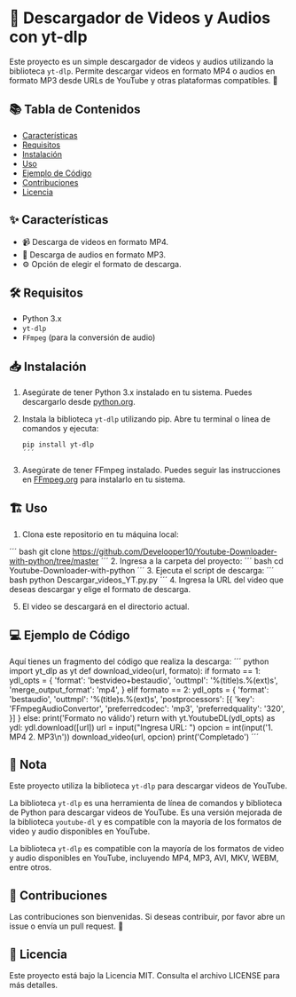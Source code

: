 # 🎥 Descargador de Videos y Audios con yt-dlp

Este proyecto es un simple descargador de videos y audios utilizando la biblioteca `yt-dlp`. Permite descargar videos en formato MP4 o audios en formato MP3 desde URLs de YouTube y otras plataformas compatibles. 🚀

## 📚 Tabla de Contenidos

- [Características](#características)
- [Requisitos](#requisitos)
- [Instalación](#instalación)
- [Uso](#uso)
- [Ejemplo de Código](#ejemplo-de-código)
- [Contribuciones](#contribuciones)
- [Licencia](#licencia)

## ✨ Características

- 📹 Descarga de videos en formato MP4.
- 🎵 Descarga de audios en formato MP3.
- ⚙️ Opción de elegir el formato de descarga.

## 🛠️ Requisitos

- Python 3.x
- `yt-dlp`
- `FFmpeg` (para la conversión de audio)

## 📥 Instalación

1. Asegúrate de tener Python 3.x instalado en tu sistema. Puedes descargarlo desde [python.org](https://www.python.org/downloads/).

2. Instala la biblioteca `yt-dlp` utilizando pip. Abre tu terminal o línea de comandos y ejecuta:

   ```bash
   pip install yt-dlp
   ´´´

3. Asegúrate de tener FFmpeg instalado. Puedes seguir las instrucciones en [FFmpeg.org](https://ffmpeg.org/download.html) para instalarlo en tu sistema.

## 🏗️ Uso

1. Clona este repositorio en tu máquina local:

<!-- ```bash
#!/bin/bash
echo Hello world
``` -->

´´´ bash
git clone <https://github.com/Develooper10/Youtube-Downloader-with-python/tree/master>
´´´
2. Ingresa a la carpeta del proyecto:
    ´´´ bash
    cd Youtube-Downloader-with-python
    ´´´
3. Ejecuta el script de descarga:
    ´´´ bash
    python Descargar_videos_YT.py.py
    ´´´
4. Ingresa la URL del video que deseas descargar y elige el formato de descarga.

5. El video se descargará en el directorio actual.

## 💻 Ejemplo de Código

Aquí tienes un fragmento del código que realiza la descarga:
    ´´´ python
    import yt_dlp as yt
    def download_video(url, formato):
        if formato == 1:
            ydl_opts = {
                'format': 'bestvideo+bestaudio',
                'outtmpl': '%(title)s.%(ext)s',
                'merge_output_format': 'mp4',
            }
        elif formato == 2:
            ydl_opts = {
                'format': 'bestaudio',
                'outtmpl': '%(title)s.%(ext)s',
                'postprocessors': [{
                    'key': 'FFmpegAudioConvertor',
                    'preferredcodec': 'mp3',
                    'preferredquality': '320',
                }]
            }
        else:
            print('Formato no válido')
            return
        with yt.YoutubeDL(ydl_opts) as ydl:
            ydl.download([url])
    url = input("Ingresa URL: ")
    opcion = int(input('1. MP4    2. MP3\n'))
    download_video(url, opcion)
    print('Completado')
    ´´´

## 📝 Nota

Este proyecto utiliza la biblioteca `yt-dlp` para descargar videos de YouTube.

La biblioteca `yt-dlp` es una herramienta de línea de comandos y biblioteca de Python para descargar videos de YouTube. Es una versión mejorada de la biblioteca `youtube-dl` y es compatible con la mayoría
de los formatos de video y audio disponibles en YouTube.

La biblioteca `yt-dlp` es compatible con la mayoría de los formatos de video y audio disponibles en YouTube, incluyendo MP4, MP3, AVI, MKV, WEBM, entre otros.

## 🤝 Contribuciones

Las contribuciones son bienvenidas. Si deseas contribuir, por favor abre un issue o envía un pull request. 🌟

## 📜 Licencia

Este proyecto está bajo la Licencia MIT. Consulta el archivo LICENSE para más detalles.

